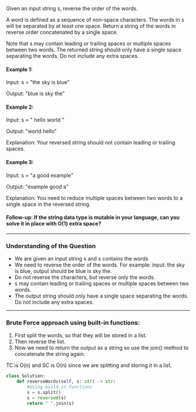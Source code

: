 Given an input string s, reverse the order of the words.

A word is defined as a sequence of non-space characters. The words in s will be separated by at least one space. Return a string of the words in reverse order concatenated 
by a single space.

Note that s may contain leading or trailing spaces or multiple spaces between two words. The returned string should only have a single space separating the words. 
Do not include any extra spaces.

#### Example 1:

Input: s = "the sky is blue"

Output: "blue is sky the"

#### Example 2:

Input: s = "  hello world  "

Output: "world hello"

Explanation: Your reversed string should not contain leading or trailing spaces.

#### Example 3:

Input: s = "a good   example"

Output: "example good a"

Explanation: You need to reduce multiple spaces between two words to a single space in the reversed string.

#### Follow-up: If the string data type is mutable in your language, can you solve it in place with O(1) extra space?
______________________________________________________________________________________________________________________________________

### Understanding of the Question

* We are given an input string s and s contains the words
* We need to reverse the order of the words. For example: input: the sky is blue, output should be blue is sky the.
* Do not reverse the characters, but reverse only the words.
* s may contain leading or trailing spaces or multiple spaces between two words.
* The output string should only have a single space separating the words. Do not include any extra spaces.
_______________________________________________________________________________________________________________________________________

### Brute Force approach using built-in functions:

1. First split the words, so that they will be stored in a list. 
2. Then reverse the list.
3. Now we need to return the output as a string so use the join() method to concatenate the string again.

TC is O(n) and SC is O(n) since we are splitting and storing it in a list.

```python
class Solution:
    def reverseWords(self, s: str) -> str:
        #Using build-in functions
        s = s.split()
        s = reversed(s)        
        return " ".join(s)
```
